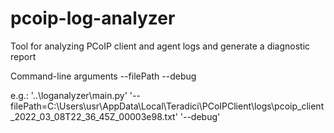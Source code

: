 # pcoip-log-analyzer
Tool for analyzing PCoIP client and agent logs and generate a diagnostic report

Command-line arguments
    --filePath
    --debug

e.g.: '..\loganalyzer\main.py' '--filePath=C:\Users\usr\AppData\Local\Teradici\PCoIPClient\logs\pcoip_client_2022_03_08T22_36_45Z_00003e98.txt' '--debug'

